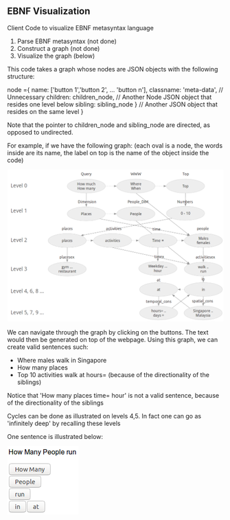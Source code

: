 ## EBNF Visualization

Client Code to visualize EBNF metasyntax language

1. Parse EBNF metasyntax (not done)
2. Construct a graph (not done)
3. Visualize the graph (below)

This code takes a graph whose nodes are JSON objects with the following structure:

node ={
 name: ['button 1','button 2', ... 'button n'],
 classname: 'meta-data', // Unnecessary
 children: children_node, // Another Node JSON object that resides one level below
 sibling: sibling_node } // Another JSON object that resides on the same level
}

Note that the pointer to children_node and sibling_node are directed, as opposed to undirected.

For example, if we have the following graph: (each oval is a node, the words inside are its name, the label on top is the name of the object inside the code)

![Alt text](https://github.com/danrugeles/EBNF_visualization/blob/master/EBNF.png "aql graph")

We can navigate through the graph by clicking on the buttons. The text would then be generated on top of the webpage.
Using this graph, we can create valid sentences such:

 - Where males walk in Singapore
 - How many places 
 - Top 10 activities walk at hours= (because of the directionality of the siblings)

Notice that 'How many places time= hour' is not a valid sentence, because of the directionality of the siblings

Cycles can be done as illustrated on levels 4,5. In fact one can go as 'infinitely deep' by recalling these levels

One sentence is illustrated below:

![Alt text](https://github.com/danrugeles/EBNF_visualization/blob/master/sentence.png "aql sentence")

